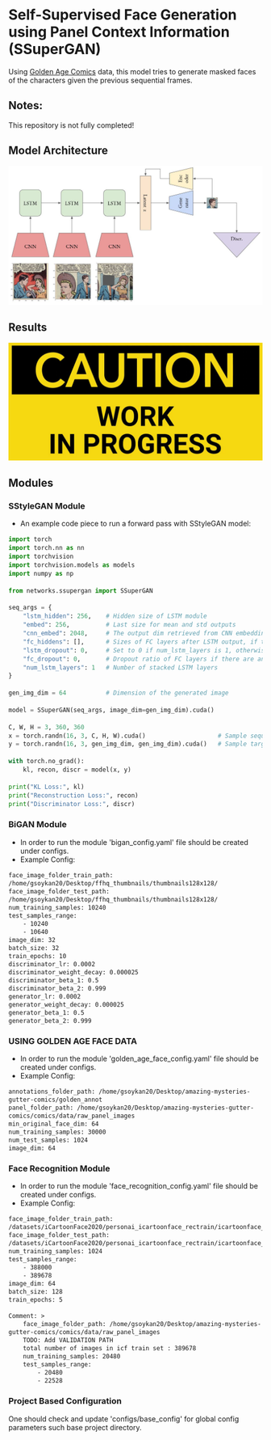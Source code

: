# Self-Supervised Face Generation using Panel Context Information (SSuperGAN)

Using [Golden Age Comics](https://digitalcomicmuseum.com/) data, this model tries to generate masked faces of the characters given the previous sequential frames. 

## Notes:

This repository is not fully completed!

## Model Architecture

![gmodel](./images/readme_images/Model.JPG)

## Results

![WIP](./images/readme_images/work_in_progress.JPG)


## Modules

### SStyleGAN Module

- An example code piece to run a forward pass with SStyleGAN model:

```python
import torch
import torch.nn as nn
import torchvision
import torchvision.models as models
import numpy as np

from networks.ssupergan import SSuperGAN

seq_args = {
    "lstm_hidden": 256,    # Hidden size of LSTM module
    "embed": 256,          # Last size for mean and std outputs
    "cnn_embed": 2048,     # The output dim retrieved from CNN embedding module
    "fc_hiddens": [],      # Sizes of FC layers after LSTM output, if there are any
    "lstm_dropout": 0,     # Set to 0 if num_lstm_layers is 1, otherwise set to [0, 0.5]
    "fc_dropout": 0,       # Dropout ratio of FC layers if there are any
    "num_lstm_layers": 1   # Number of stacked LSTM layers
}

gen_img_dim = 64           # Dimension of the generated image

model = SSuperGAN(seq_args, image_dim=gen_img_dim).cuda()

C, W, H = 3, 360, 360
x = torch.randn(16, 3, C, H, W).cuda()                    # Sample sequential images
y = torch.randn(16, 3, gen_img_dim, gen_img_dim).cuda()   # Sample target images to generate

with torch.no_grad():
    kl, recon, discr = model(x, y)

print("KL Loss:", kl)
print("Reconstruction Loss:", recon)
print("Discriminator Loss:", discr)
```

### BiGAN Module

- In order to run the module 'bigan_config.yaml' file should be created under configs.
- Example Config:
```
face_image_folder_train_path: /home/gsoykan20/Desktop/ffhq_thumbnails/thumbnails128x128/
face_image_folder_test_path: /home/gsoykan20/Desktop/ffhq_thumbnails/thumbnails128x128/
num_training_samples: 10240
test_samples_range:
    - 10240
    - 10640
image_dim: 32
batch_size: 32
train_epochs: 10
discriminator_lr: 0.0002
discriminator_weight_decay: 0.000025
discriminator_beta_1: 0.5
discriminator_beta_2: 0.999
generator_lr: 0.0002
generator_weight_decay: 0.000025
generator_beta_1: 0.5
generator_beta_2: 0.999
```

### USING GOLDEN AGE FACE DATA
- In order to run the module 'golden_age_face_config.yaml' file should be created under configs.
- Example Config:
```
annotations_folder_path: /home/gsoykan20/Desktop/amazing-mysteries-gutter-comics/golden_annot
panel_folder_path: /home/gsoykan20/Desktop/amazing-mysteries-gutter-comics/comics/data/raw_panel_images
min_original_face_dim: 64
num_training_samples: 30000
num_test_samples: 1024
image_dim: 64
```

### Face Recognition Module

- In order to run the module 'face_recognition_config.yaml' file should be created under configs.
- Example Config:

```
face_image_folder_train_path: /datasets/iCartoonFace2020/personai_icartoonface_rectrain/icartoonface_rectrain
face_image_folder_test_path: /datasets/iCartoonFace2020/personai_icartoonface_rectrain/icartoonface_rectrain
num_training_samples: 1024
test_samples_range: 
    - 388000
    - 389678
image_dim: 64
batch_size: 128
train_epochs: 5

Comment: > 
    face_image_folder_path: /home/gsoykan20/Desktop/amazing-mysteries-gutter-comics/comics/data/raw_panel_images
    TODO: Add VALIDATION PATH
    total number of images in icf train set : 389678
    num_training_samples: 20480
    test_samples_range: 
        - 20480
        - 22528
```


### Project Based Configuration

One should check and update 'configs/base_config' for global config parameters such base project directory.

